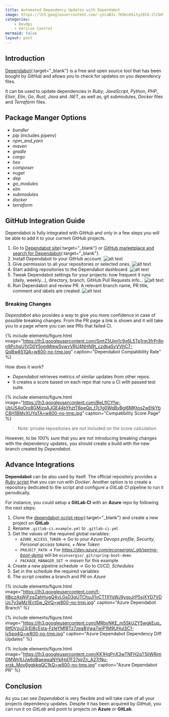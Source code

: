 ```yaml
---
title: Automated Dependency Updates with Dependabot
image: https://lh3.googleusercontent.com/-yzcoB3i-TKOeiKkity2ECG-2lCb0ltTC4u57egckupmxjU5Yi_bGltbj68goA6V856430GWcABwFl8X1gkDoKaaR85ShfFD9XKi1fOGBuRGqD9Br-XGYitQkrBG7J60NuKM6SAV_PcPRPzta_zmAEm7U8rl4pHQe9Nlgkh33Pug5pZZ2jCyDwfX_8lRiBiaoSO3bo1dYW-3IKXv_zxNnD03K8ppGFM2oWGmKF7tCzhz0VV7GyJaazHPY2lODcaoOna1tKm6HuQHcoQF53DFDy5x22KuRSrgDIvJIfRckhtn33vdgsGvBWS6vgPAWYDCs4rGC6vcS2s7AxFxR035JC2GCiMSbqs7WWCqkQ3mJIhwq5aj1VXvk51rx6-JbbseHOOxB0_M3AYXUhq3FQE82sn4YBWbZAUsktb5jxt8wa9Mz7kLrvHy8sclsAs7IwEjkds5Ye9A5szhGX1j_JF5_J_CmYIMy7NmryHyQV4thOI_6dv4BheViqOZd5wDfZBR0qjo95it5BMNh91lDMjukiVxyvSqJRn-Jf2FyYskIUjTziAWg2_wwapEAmv9zvfZO7j9U4jDKe4UvZrytBzw4VfXN8H-QgApeJQRYqc6X7AUQhXcQOEhfZQY2DwErI0YXLW-DjvHk3ABLXWNghKwLO6vheP7v3c9ENa-MHrsWf5xQpgLlZCP3W-BER_0=w640-h425-no?authuser=0
categories:
    - DevOps
    - Version Control
mermaid: false
layout: post
---
```


## Introduction

[Dependabot](https://dependabot.com){:target="_blank"} is a free and open source tool that has been bought by _GitHub_ and allows you to check for updates on you dependency files.

It can be used to update dependencies in _Ruby_, _JavaScript_, _Python_, _PHP_, _Elixir_, _Elm_, _Go_, _Rust_, _Java_ and _.NET_, as well as, git submodules, _Docker_ files and _Terraform_ files.

## Package Manger Options

- _bundler_
- _pip_ (includes pipenv)
- _npm_and_yarn_
- _maven_
- _gradle_
- _cargo_
- _hex_
- _composer_
- _nuget_
- _dep_
- _go_modules_
- _elm_
- _submodules_
- _docker_
- _terraform_

## GitHub Integration Guide

Dependabot is fully integrated with GitHub and only in a few steps you will be able to add it to your current GitHub projects.

1. Go to [Dependabot site](https://dependabot.com){:target="_blank"} or [GitHub marketplace and search for Dependabot](https://github.com/marketplace?utf8=%E2%9C%93&query=dependabot){:target="_blank"}.
2. Install Dependabot to your GitHub account.
    ![alt text](https://lh3.googleusercontent.com/2LF49w-QRKtX7eEMkjZM83Dn6eJVvdKblx7dRomTj9QKBZ7zZHIf2BKDohN-1eXZmUU4DJUeibuE2FhSeg=w600-no-tmp.jpg "Install Dependabot GitHub")
3. Give permission to all your repositories or selected ones.
    ![alt text](https://lh3.googleusercontent.com/w-nGjPm9AMsVfvkcbSYhu9j482Z55OUdrhOSA6tFupSXRFv9tTD2f2ZAFn6AHRGzLC_MMDGHGK4t-aj8Fg=w600-no-tmp.jpg "Install Dependabot Preview")
4. Start adding repositories to the Dependabot dashboard.
    ![alt text](https://lh3.googleusercontent.com/j4edb8TzKBqykrV_j62qvPQ0ME5NCH3YCD--UynTcIwPdHzUZdxJEshexS-4IdIkX5Evil88lN_tGXNP-Q=w600-no-tmp.jpg "Add Repos Dependabot")
5. Tweak Dependabot settings for your projects: how frequent it runs (daily, weekly...), directory, branch, GitHub Pull Requests info...
    ![alt text](https://lh3.googleusercontent.com/WTi5NcbLw96prl8jRf9HXQ9FJJRmWQVJsddeGyLXG_5Asqcdw9Vqdv5-esoIN_L1tb7Ps92MLW27zOUkyw=w800-no-tmp.jpg "Depedabot Project Settings")
6. Run Dependabot and review PR. A relevant branch name, PR title, comment and labels are created.
    ![alt text](https://lh3.googleusercontent.com/cnB2V_3V22hqUt4vH57167KfX-bKA7Z75523xiZfIdwbvGnx5ykJNBaHiqGLDHRujoVP_nUSZ7-9s5C6kw=w800-no-tmp.jpg "Depedabot Pull Request")

### Breaking Changes

_Dependabot_ also provides a way to give you more confidence in case of possible breaking changes. From the PR page a link is shown and it will take you to a page where you can see PRs that failed CI.

{% include elements/figure.html image="https://lh3.googleusercontent.com/SmtZ5Ujm1c9x6L5Tp1rm3frPr8nn9PchqU1VD0Y5nmMtew5vwvVRU4NHN9t_czdbaSyVVhC7-QqBwA51QA=w800-no-tmp.jpg" caption="Dependabot Compatibility Rate" %}

How does it work?

- _Dependabot_ retrieves metrics of similar updates from other repos.
- It creates a score based on each repo that runs a CI with passed test suite.

{% include elements/figure.html image="https://lh3.googleusercontent.com/BeLflCYfw-UbUS4qOro8GMjzoAJGE44bYhztT6peQp_t7c1g0WpByBgI6MKtos2wEtkYbC8H1BMvXUYqTA=w800-no-tmp.jpg" caption="Compatibility Score Page" %}

>Note: private repositories are not included on the score calculation.

However, to be 100% sure that you are not introducing breaking changes with the dependency updates, you should create a build with the new branch created by _Dependabot_.

## Advance Integrations

**Dependabot** can be also used by itself. The official repository provides a [_Ruby_ script](https://github.com/dependabot/dependabot-script) that you can run with _Docker_. Another option is to create a repository dedicated to the script and configure a _GitLab CI_ pipeline to run it periodically.

For instance, you could setup a **GitLab CI** with an **Azure** repo by following the next steps:

1. Clone the [dependabot-script repo](https://github.com/dependabot/dependabot-script.git){:target="_blank"} and create a new project on **GitLab**
2. Rename `.gitlab-ci.example.yml` to `.gitlab-ci.yml`
3. Get the values of the required global variables: 
    - `AZURE_ACCESS_TOKEN` -> Go to your _Azure Devops profile_, _Security_, _Personal access tokens_, _+ New Token_
    - `PROJECT_PATH` -> For _https://dev.azure.com/econsergio/_git/spring-boot-demo_ will be `econsergio/_git/spring-boot-demo`
    - `PACKAGE_MANAGER_SET` -> _maven_ for this example
4. Create a new pipeline schedule -> Go to _CI/CD_, _Schedules_
5. Set in the schedule the required variables
6. The script creates a branch and PR on _Azure_

{% include elements/figure.html image="https://lh3.googleusercontent.com/f-IlBiczAsWjFzgZahHugQ4vLGsD3qUTChuJl1vCT11IYsWJ9ysoJrP5sjXYD7VDUc7y3aMz1EctSw_QVQ=w800-no-tmp.jpg" caption="Azure Dependabot Branch" %}

{% include elements/figure.html image="https://lh3.googleusercontent.com/MRbvNKE_m5SkUZY5wgkEup_6tf0Vzu23rEI8cEsta-FzIeYMf8Tz7zeaBVwa7wjP1M9UHul3C1-lv5pq4Q=w800-no-tmp.jpg" caption="Azure Dependabot Dependency Diff Updates" %}

{% include elements/figure.html image="https://lh3.googleusercontent.com/KK1HqPnX3wTNFH2qT5ljWRjmDMWn1UJw6dBaeawaNYklHd7F27sjrZn_A27rNu-xrsk_Mov6ggkkqQC1kQ=w800-no-tmp.jpg" caption="Azure Dependabot PR" %}

## Conclusion

As you can see _Dependabot_ is very flexible and will take care of all your projects dependency updates. Despite it has been acquired by _GitHub_, you can run it on _GitLab_ and point to projects on **Azure** or **GitLab**.
